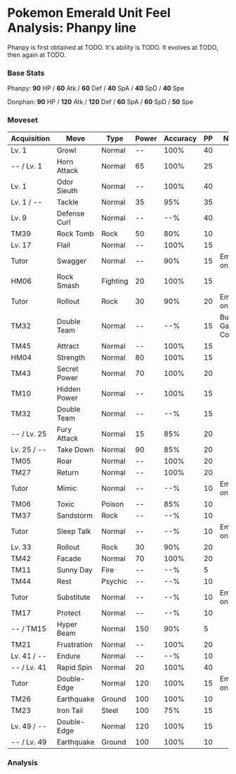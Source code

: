 # Pokemon Emerald Unit Feel Analysis: Phanpy line

Phanpy is first obtained at TODO. It's ability is TODO. It evolves at TODO, then again at TODO.

### Base Stats

Phanpy: **90** HP / **60** Atk / **60** Def / **40** SpA / **40** SpD / **40** Spe

Donphan: **90** HP / **120** Atk / **120** Def / **60** SpA / **60** SpD / **50** Spe

### Moveset

|Acquisition|Move        |Type    |Power|Accuracy|PP |Notes                    |
|---        |---         |---     |---  |---     |---|---                      |
|Lv. 1      |Growl       |Normal  |--   |100%    |40 |                         |
|-- / Lv. 1 |Horn Attack |Normal  |65   |100%    |25 |                         |
|Lv. 1      |Odor Sleuth |Normal  |--   |100%    |40 |                         |
|Lv. 1 / -- |Tackle      |Normal  |35   |95%     |35 |                         |
|Lv. 9      |Defense Curl|Normal  |--   |--%     |40 |                         |
|TM39       |Rock Tomb   |Rock    |50   |80%     |10 |                         |
|Lv. 17     |Flail       |Normal  |--   |100%    |15 |                         |
|Tutor      |Swagger     |Normal  |--   |90%     |15 |Emerald only             |
|HM06       |Rock Smash  |Fighting|20   |100%    |15 |                         |
|Tutor      |Rollout     |Rock    |30   |90%     |20 |Emerald only             |
|TM32       |Double Team |Normal  |--   |--%     |15 |Buy at Game Corner       |
|TM45       |Attract     |Normal  |--   |100%    |15 |                         |
|HM04       |Strength    |Normal  |80   |100%    |15 |                         |
|TM43       |Secret Power|Normal  |70   |100%    |20 |                         |
|TM10       |Hidden Power|Normal  |--   |100%    |15 |                         |
|TM32       |Double Team |Normal  |--   |--%     |15 |                         |
|-- / Lv. 25|Fury Attack |Normal  |15   |85%     |20 |                         |
|Lv. 25 / --|Take Down   |Normal  |90   |85%     |20 |                         |
|TM05       |Roar        |Normal  |--   |100%    |20 |                         |
|TM27       |Return      |Normal  |--   |100%    |20 |                         |
|Tutor      |Mimic       |Normal  |--   |--%     |10 |Emerald only             |
|TM06       |Toxic       |Poison  |--   |85%     |10 |                         |
|TM37       |Sandstorm   |Rock    |--   |--%     |10 |                         |
|Tutor      |Sleep Talk  |Normal  |--   |--%     |10 |Emerald only             |
|Lv. 33     |Rollout     |Rock    |30   |90%     |20 |                         |
|TM42       |Facade      |Normal  |70   |100%    |20 |                         |
|TM11       |Sunny Day   |Fire    |--   |--%     |5  |                         |
|TM44       |Rest        |Psychic |--   |--%     |10 |                         |
|Tutor      |Substitute  |Normal  |--   |--%     |10 |Emerald only             |
|TM17       |Protect     |Normal  |--   |--%     |10 |                         |
|-- / TM15  |Hyper Beam  |Normal  |150  |90%     |5  |                         |
|TM21       |Frustration |Normal  |--   |100%    |20 |                         |
|Lv. 41 / --|Endure      |Normal  |--   |--%     |10 |                         |
|-- / Lv. 41|Rapid Spin  |Normal  |20   |100%    |40 |                         |
|Tutor      |Double-Edge |Normal  |120  |100%    |15 |Emerald only             |
|TM26       |Earthquake  |Ground  |100  |100%    |10 |                         |
|TM23       |Iron Tail   |Steel   |100  |75%     |15 |                         |
|Lv. 49 / --|Double-Edge |Normal  |120  |100%    |15 |                         |
|-- / Lv. 49|Earthquake  |Ground  |100  |100%    |10 |                         |

### Analysis